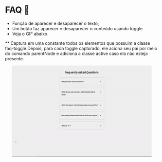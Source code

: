 # FAQ  :thought_balloon:

* Função de aparecer e desaparecer o texto,
* Um botão faz aparecer e desaparecer o conteúdo usando toggle
* Veja o GIF abaixo.

** Captura em uma constante todos os elementos que possuim a classe faq-toggle.Depois, para cada toggle capturado, ele aciona seu pai por meio do comando parentNode e adiciona a classe active caso ela não esteja presente.

<p align="center">
  <img width="460" height="300" src="assets/ezgif.com-gif-maker.gif">
</p>
